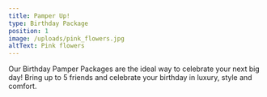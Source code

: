 ```yaml
---
title: Pamper Up!
type: Birthday Package
position: 1
image: /uploads/pink_flowers.jpg
altText: Pink flowers
---
```

Our Birthday Pamper Packages are the ideal way to celebrate your next big day! Bring up to 5 friends and celebrate your birthday in luxury, style and comfort.